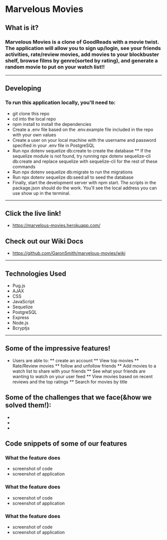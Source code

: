 # Marvelous Movies
## What is it? 
### Marvelous Movies is a clone of GoodReads with a movie twist. The application will allow you to sign up/login, see your friends activities, rate/review movies, add movies to your blockbuster shelf, browse films by genre(sorted by rating), and generate a random movie to put on your watch list!!
***
## Developing
### To run this application locally, you'll need to:

* git clone this repo
* cd into the local repo
* npm install to install the dependencies
* Create a .env file based on the .env.example file included in the repo with your own values
* Create a user on your local machine with the username and password specified in your .env file in PostgreSQL
* Run npx dotenv sequelize db:create to create the database
** If the sequelize module is not found, try running npx dotenv sequelize-cli db:create and replace sequelize with sequelize-cli for the rest of these commands
* Run npx dotenv sequelize db:migrate to run the migrations
* Run npx dotenv sequelize db:seed:all to seed the database
* Finally, start the development server with npm start. The scripts in the package.json should do the work. You'll see the local address you can use show up in the terminal.
*** 
## Click the live link!
* https://marvelous-movies.herokuapp.com/
## Check out our Wiki Docs
* https://github.com/GaronSmith/marvelous-movies/wiki
***
## Technologies Used
* Pug.js
* AJAX
* CSS
* JavaScript
* Sequelize
* PostgreSQL
* Express
* Node.js
* Bcryptjs
***
## Some of the impressive features!
* Users are able to:
** create an account
** View top movies
** Rate/Review movies
** follow and unfollow friends
** Add movies to a watch list to share with your friends
** See what your friends are wanting to watch on your user feed
** View movies based on recent reviews and the top ratings
** Search for movies by title


## Some of the challenges that we face(&how we solved them!):
*
*
*

## Code snippets of some of our features
### What the feature does
* screenshot of code
* screenshot of application
### What the feature does
* screenshot of code
* screenshot of application
### What the feature does
* screenshot of code
* screenshot of application
